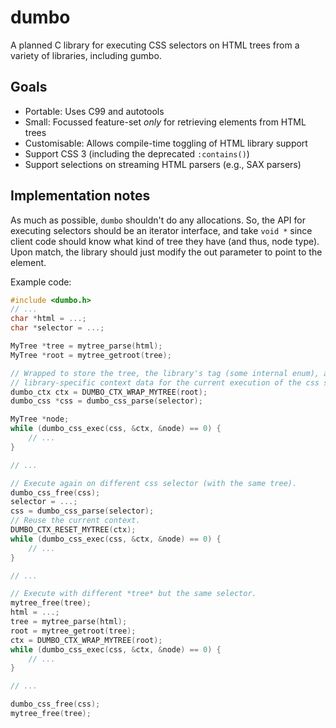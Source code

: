 # dumbo

A planned C library for executing CSS selectors on HTML trees from a variety of
libraries, including gumbo.

## Goals

* Portable: Uses C99 and autotools
* Small: Focussed feature-set *only* for retrieving elements from HTML trees
* Customisable: Allows compile-time toggling of HTML library support
* Support CSS 3 (including the deprecated `:contains()`)
* Support selections on streaming HTML parsers (e.g., SAX parsers)

## Implementation notes

As much as possible, `dumbo` shouldn't do any allocations.  So, the API for
executing selectors should be an iterator interface, and take `void *` since
client code should know what kind of tree they have (and thus, node type).
Upon match, the library should just modify the out parameter to point to the
element.

Example code:

```c
#include <dumbo.h>
// ...
char *html = ...;
char *selector = ...;

MyTree *tree = mytree_parse(html);
MyTree *root = mytree_getroot(tree);

// Wrapped to store the tree, the library's tag (some internal enum), and
// library-specific context data for the current execution of the css selection.
dumbo_ctx ctx = DUMBO_CTX_WRAP_MYTREE(root);
dumbo_css *css = dumbo_css_parse(selector);

MyTree *node;
while (dumbo_css_exec(css, &ctx, &node) == 0) {
	// ...
}

// ...

// Execute again on different css selector (with the same tree).
dumbo_css_free(css);
selector = ...;
css = dumbo_css_parse(selector);
// Reuse the current context.
DUMBO_CTX_RESET_MYTREE(ctx);
while (dumbo_css_exec(css, &ctx, &node) == 0) {
	// ...
}

// ...

// Execute with different *tree* but the same selector.
mytree_free(tree);
html = ...;
tree = mytree_parse(html);
root = mytree_getroot(tree);
ctx = DUMBO_CTX_WRAP_MYTREE(root);
while (dumbo_css_exec(css, &ctx, &node) == 0) {
	// ...
}

// ...

dumbo_css_free(css);
mytree_free(tree);
```
